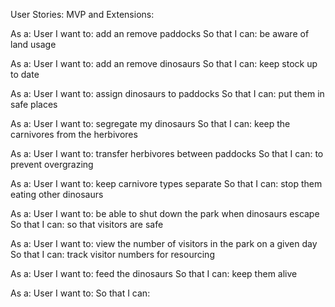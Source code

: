 User Stories:
MVP and Extensions:

As a: User
I want to: add an remove paddocks
So that I can: be aware of land usage

As a: User
I want to: add an remove dinosaurs
So that I can: keep stock up to date

As a: User
I want to: assign dinosaurs to paddocks
So that I can: put them in safe places

As a: User
I want to: segregate my dinosaurs
So that I can: keep the carnivores from the herbivores

As a: User
I want to: transfer herbivores between paddocks
So that I can: to prevent overgrazing

As a: User
I want to: keep carnivore types separate
So that I can: stop them eating other dinosaurs

As a: User
I want to: be able to shut down the park when dinosaurs escape
So that I can: so that visitors are safe

As a: User
I want to: view the number of visitors in the park on a given day
So that I can: track visitor numbers for resourcing

As a: User
I want to: feed the dinosaurs
So that I can: keep them alive

As a: User
I want to:
So that I can:
